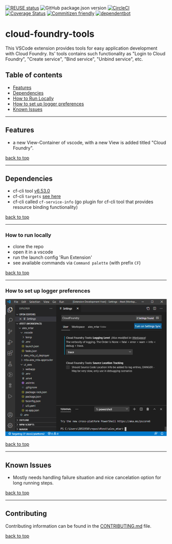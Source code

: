 [![REUSE status](https://api.reuse.software/badge/github.com/SAP/cloud-foundry-tools)](https://api.reuse.software/info/github.com/SAP/cloud-foundry-tools)
![GitHub package.json version](https://img.shields.io/github/package-json/v/SAP/cloud-foundry-tools)
[![CircleCI](https://circleci.com/gh/SAP/cloud-foundry-tools.svg?style=svg)](https://circleci.com/gh/SAP/cloud-foundry-tools)
[![Coverage Status](https://coveralls.io/repos/github/SAP/cloud-foundry-tools/badge.svg?branch=master)](https://coveralls.io/github/SAP/cloud-foundry-tools?branch=master)
[![Commitizen friendly](https://img.shields.io/badge/commitizen-friendly-brightgreen.svg)](http://commitizen.github.io/cz-cli/)
[![dependentbot](https://api.dependabot.com/badges/status?host=github&repo=SAP/cloud-foundry-tools)](https://dependabot.com/)

# cloud-foundry-tools
This VSCode extension provides tools for easy application development with Cloud Foundry. Its' tools contains such functionality as "Login to Cloud Foundry", "Create service", "Bind service", "Unbind service", etc. 

## Table of contents

- [Features](#features)
- [Dependencies](#dependencies)
- [How to Run Locally](#how-to-run-locally)
- [How to set up logger preferences](#how-to-set-up-logger-preferences)
- [Known Issues](#known-issues)

---

## Features

* a new View-Container of vscode, with a new View is added titled "Cloud Foundry".

[back to top](#table-of-contents)

---


## Dependencies
* cf-cli tool [v6.53.0](https://github.com/cloudfoundry/cli/releases/tag/v6.53.0)
* cf-cli `targets` [see here](https://github.com/guidowb/cf-targets-plugin)
* cf-cli called `cf-service-info` (go plugin for cf-cli tool that provides resource binding functionality)

[back to top](#table-of-contents)

---

### How to run locally
* clone the repo
* open it in a vscode
* run the launch config 'Run Extension'
* see available commands via `Command palette` (with prefix `CF`)

[back to top](#table-of-contents)

---

### How to set up logger preferences

![Alt text](media/settings.png?raw=true "Settings")

[back to top](#table-of-contents)

---

## Known Issues

* Mostly needs handling failure situation and nice cancelation option for long running steps.

[back to top](#table-of-contents)

---


## Contributing
Contributing information can be found in the [CONTRIBUTING.md](CONTRIBUTING.md) file.

[back to top](#table-of-contents)
